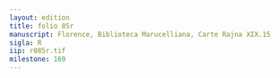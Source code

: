```yaml
---
layout: edition
title: folio 85r
manuscript: Florence, Biblioteca Marucelliana, Carte Rajna XIX.15
sigla: R
iip: r085r.tif
milestone: 169
---
```

